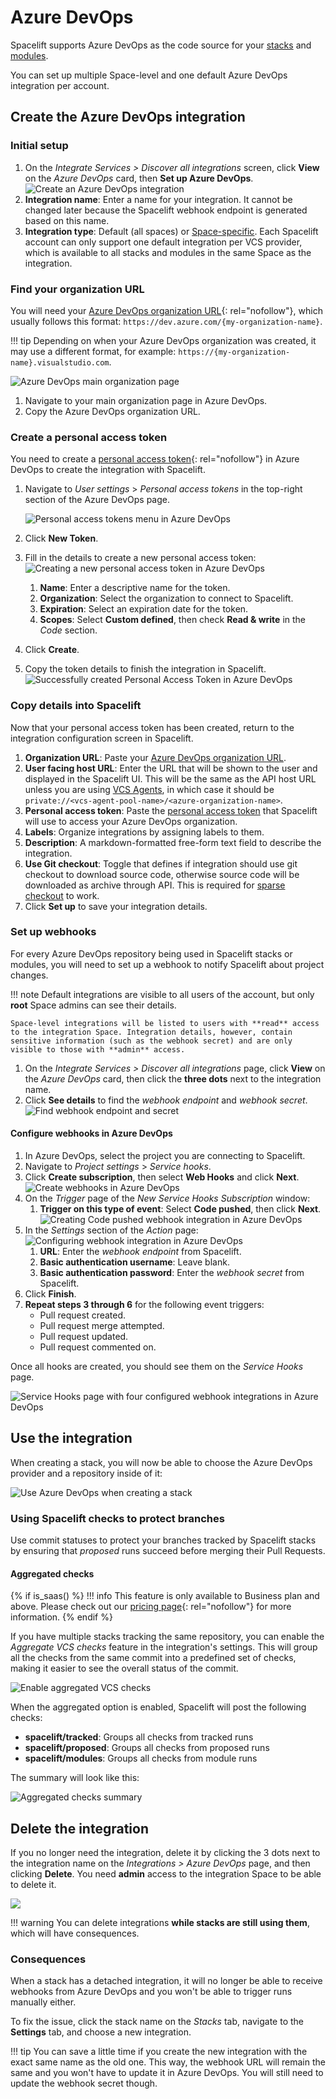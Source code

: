 # Azure DevOps

Spacelift supports Azure DevOps as the code source for your [stacks](../../concepts/stack/README.md) and [modules](../../vendors/terraform/module-registry.md).

You can set up multiple Space-level and one default Azure DevOps integration per account.

## Create the Azure DevOps integration

### Initial setup

1. On the _Integrate Services > Discover all integrations_ screen, click **View** on the _Azure DevOps_ card, then **Set up Azure DevOps**.
    ![Create an Azure DevOps integration](<../../assets/screenshots/azure_devops_fresh_form.png>)
2. **Integration name**: Enter a name for your integration. It cannot be changed later because the Spacelift webhook endpoint is generated based on this name.
3. **Integration type**: Default (all spaces) or [Space-specific](../../concepts/spaces/README.md). Each Spacelift account can only support one default integration per VCS provider, which is available to all stacks and modules in the same Space as the integration.

### Find your organization URL

You will need your [Azure DevOps organization URL](https://docs.microsoft.com/en-us/azure/devops/release-notes/2018/sep-10-azure-devops-launch#administration){: rel="nofollow"}, which usually follows this format: `https://dev.azure.com/{my-organization-name}`.

!!! tip
    Depending on when your Azure DevOps organization was created, it may use a different format, for example: `https://{my-organization-name}.visualstudio.com`.

![Azure DevOps main organization page](../../assets/screenshots/azureDevOps1.png)

1. Navigate to your main organization page in Azure DevOps.
2. Copy the Azure DevOps organization URL.

### Create a personal access token

You need to create a [personal access token](https://docs.microsoft.com/en-us/azure/devops/organizations/accounts/use-personal-access-tokens-to-authenticate){: rel="nofollow"} in Azure DevOps to create the integration with Spacelift.

1. Navigate to _User settings_ > _Personal access tokens_ in the top-right section of the Azure DevOps page.

    ![Personal access tokens menu in Azure DevOps](<../../assets/screenshots/azureDevOpsPersonalAccessToken1.png>)

2. Click **New Token**.
3. Fill in the details to create a new personal access token:
    ![Creating a new personal access token in Azure DevOps](<../../assets/screenshots/azureDevOpsPersonalAccessToken3.png>)
    1. **Name**: Enter a descriptive name for the token.
    2. **Organization**: Select the organization to connect to Spacelift.
    3. **Expiration**: Select an expiration date for the token.
    4. **Scopes**: Select **Custom defined**, then check **Read & write** in the _Code_ section.
4. Click **Create**.
5. Copy the token details to finish the integration in Spacelift.
    ![Successfully created Personal Access Token in Azure DevOps](<../../assets/screenshots/azureDevOpsPeronalAccessToken5.png>)

### Copy details into Spacelift

Now that your personal access token has been created, return to the integration configuration screen in Spacelift.

1. **Organization URL**: Paste your [Azure DevOps organization URL](#find-your-organization-url).
2. **User facing host URL**: Enter the URL that will be shown to the user and displayed in the Spacelift UI. This will be the same as the API host URL unless you are using [VCS Agents](../../concepts/vcs-agent-pools.md), in which case it should be `private://<vcs-agent-pool-name>/<azure-organization-name>`.
3. **Personal access token**: Paste the [personal access token](#create-a-personal-access-token) that Spacelift will use to access your Azure DevOps organization.
4. **Labels**: Organize integrations by assigning labels to them.
5. **Description**: A markdown-formatted free-form text field to describe the integration.
6. **Use Git checkout**: Toggle that defines if integration should use git checkout to download source code, otherwise source code will be downloaded as archive through API. This is required for [sparse checkout](../../concepts/stack/stack-settings.md#git-sparse-checkout-paths) to work.
7. Click **Set up** to save your integration details.

### Set up webhooks

For every Azure DevOps repository being used in Spacelift stacks or modules, you will need to set up a webhook to notify Spacelift about project changes.

!!! note
    Default integrations are visible to all users of the account, but only **root** Space admins can see their details.

    Space-level integrations will be listed to users with **read** access to the integration Space. Integration details, however, contain sensitive information (such as the webhook secret) and are only visible to those with **admin** access.

1. On the _Integrate Services > Discover all integrations_ page, click **View** on the _Azure DevOps_ card, then click the **three dots** next to the integration name.
2. Click **See details** to find the _webhook endpoint_ and _webhook secret_.
    ![Find webhook endpoint and secret](<../../assets/screenshots/azure_devops_details.png>)

#### Configure webhooks in Azure DevOps

1. In Azure DevOps, select the project you are connecting to Spacelift.
2. Navigate to _Project settings_ > _Service hooks_.
3. Click **Create subscription**, then select **Web Hooks** and click **Next**.
    ![Create webhooks in Azure DevOps](<../../assets/screenshots/azureWebhooks1.gif>)
4. On the _Trigger_ page of the _New Service Hooks Subscription_ window:
      1. **Trigger on this type of event**: Select **Code pushed**, then click **Next**.
    ![Creating Code pushed webhook integration in Azure DevOps](<../../assets/screenshots/azureWebhooks2.png>)
5. In the _Settings_ section of the _Action_ page:
    ![Configuring webhook integration in Azure DevOps](<../../assets/screenshots/azureWebhooks3.png>)
      1. **URL**: Enter the _webhook endpoint_ from Spacelift.
      2. **Basic authentication username**: Leave blank.
      3. **Basic authentication password**: Enter the _webhook secret_ from Spacelift.
6. Click **Finish**.
7. **Repeat steps 3 through 6** for the following event triggers:
      - Pull request created.
      - Pull request merge attempted.
      - Pull request updated.
      - Pull request commented on.

Once all hooks are created, you should see them on the _Service Hooks_ page.

![Service Hooks page with four configured webhook integrations in Azure DevOps](<../../assets/screenshots/image (108) (1).png>)

## Use the integration

When creating a stack, you will now be able to choose the Azure DevOps provider and a repository inside of it:

![Use Azure DevOps when creating a stack](<../../assets/screenshots/azure_devops_stack_creation.png>)

### Using Spacelift checks to protect branches

Use commit statuses to protect your branches tracked by Spacelift stacks by ensuring that _proposed_ runs succeed before merging their Pull Requests.

#### Aggregated checks

{% if is_saas() %}
!!! info
    This feature is only available to Business plan and above. Please check out our [pricing page](https://spacelift.io/pricing){: rel="nofollow"} for more information.
{% endif %}

If you have multiple stacks tracking the same repository, you can enable the _Aggregate VCS checks_ feature in the integration's settings. This will group all the checks from the same commit into a predefined set of checks, making it easier to see the overall status of the commit.

![Enable aggregated VCS checks](<../../assets/screenshots/aggregated-checks-azuredevops-settings.png>)

When the aggregated option is enabled, Spacelift will post the following checks:

- **spacelift/tracked**: Groups all checks from tracked runs
- **spacelift/proposed**: Groups all checks from proposed runs
- **spacelift/modules**: Groups all checks from module runs

The summary will look like this:

![Aggregated checks summary](<../../assets/screenshots/aggregated-checks-azuredevops-summary.png>)

## Delete the integration

If you no longer need the integration, delete it by clicking the 3 dots next to the integration name on the _Integrations > Azure DevOps_ page, and then clicking **Delete**. You need **admin** access to the integration Space to be able to delete it.

![](<../../assets/screenshots/azure_devops_deletion_button.png>)

!!! warning
    You can delete integrations **while stacks are still using them**, which will have consequences.

### Consequences

When a stack has a detached integration, it will no longer be able to receive webhooks from Azure DevOps and you won't be able to trigger runs manually either.

To fix the issue, click the stack name on the _Stacks_ tab, navigate to the **Settings** tab, and choose a new integration.

!!! tip
    You can save a little time if you create the new integration with the exact same name as the old one. This way, the webhook URL will remain the same and you won't have to update it in Azure DevOps. You will still need to update the webhook secret though.
